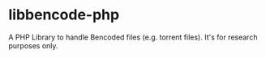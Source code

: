# libbencode-php
A PHP Library to handle Bencoded files (e.g. torrent files). It's for research purposes only.
